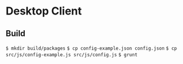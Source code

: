 # Desktop Client

## Build

`$ mkdir build/packages`
`$ cp config-example.json config.json`
`$ cp src/js/config-example.js src/js/config.js`
`$ grunt`
